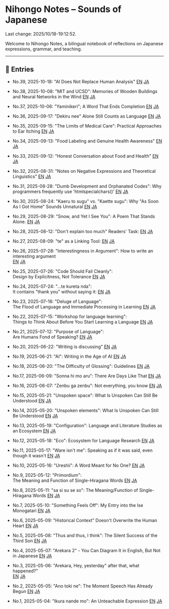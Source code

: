 # Nihongo Notes – Sounds of Japanese

Last change: 2025/10/18-19:12:52.

Welcome to Nihongo Notes, a bilingual notebook of reflections on Japanese expressions, grammar, and teaching.

---

## 📅 Entries

<prettier-ignore>

- No.39, 2025-10-18: "AI Does Not Replace Human Analysis"
  [EN](2025/2025-10-18_use-of-ai_en.md)
  [JA](2025/2025-10-18_use-of-ai_ja.md)
- No.38, 2025-10-08: "MIT and UCSD": Memories of Wooden Buildings and Neural Networks in the Wind
  [EN](2025/2025-10-08_MIT_UCSD_en.md)
  [JA](2025/2025-10-08_MIT_UCSD_ja.md)
- No.37, 2025-10-06: "Yaminikeri"; A Word That Ends Completion
  [EN](2025/2025-10-06_yaminikeri_en.md)
  [JA](2025/2025-10-06_yaminikeri_ja.md)
- No.36, 2025-09-17: "Dekiru nee" Alone Still Counts as Language
  [EN](2025/2025-09-17_dekirunee_en.md)
  [JA](2025/2025-09-17_dekirunee_ja.md)
- No.35, 2025-09-15: "The Limits of Medical Care": Practical Approaches to Ear Itching 
  [EN](2025/2025-09-15_ear_itching_en.md)
  [JA](2025/2025-09-15_ear_itching_ja.md)
- No.34, 2025-09-13: "Food Labeling and Genuine Health Awareness"
  [EN](2025/2025-09-13_danger_en.md)
  [JA](2025/2025-09-13_danger_ja.md)
- No.33, 2025-09-12: "Honest Conversation about Food and Health"
  [EN](2025/2025-09-12_food_adulteration_en.md)
  [JA](2025/2025-09-12_food_adulteration_ja.md)
- No.32, 2025-08-31: "Notes on Negative Expressions and Theoretical Linguistics"
  [EN](2025/2025-08-31_negativeelements_en.md)
  [JA](2025/2025-08-31_negativeelements_ja.md)
- No.31, 2025-08-28: "Dumb Development and Orphanated Codes": Why programmers frequently use 'htmlspecialchars()'
  [EN](2025/2025-08-28_thelovelycodes_en.md)
  [JA](2025/2025-08-28_thelovelycodes_ja.md)
- No.30, 2025-08-24: "Kaeru to sugu" vs. "Kaette sugu": Why "As Soon As I Got Home" Sounds Unnatural
  [EN](2025/2025-08-24_assoonas_en.md)
  [JA](2025/2025-08-24_assoonas_ja.md)
- No.29, 2025-08-29: "Snow, and Yet I See You": A Poem That Stands Alone.
  [EN](2025/2025-08-20_justfantastic_en.md)
  [JA](2025/2025-08-20_justfantastic_ja.md)
- No.28, 2025-08-12: "Don't explain too much" Readers' Task:
  [EN](2025/2025-08-12_readerstask_en.md)
  [JA](2025/2025-08-12_readerstask_ja.md)
- No.27, 2025-08-09: "te" as a Linking Tool:
  [EN](2025/2025-08-09_tenogloss_en.md)
  [JA](2025/2025-08-09_tenogloss_ja.md)
- No.26, 2025-07-28: "Interestingness in Argument":
   How to write an interesting argument  
  [EN](2025/2025-07-28_omoshirosa_en.md)
  [JA](2025/2025-07-28_omoshirosa_ja.md)
- No.25, 2025-07-26: "Code Should Fail Cleanly":  
   Design by Explicitness, Not Tolerance
  [EN](2025/2025-07-26_codeshouldfailcleanly_en.md)
  [JA](2025/2025-07-26_codeshouldfailcleanly_ja.md)
- No.24, 2025-07-24: "...te kureta nda":  
  It contains "thank you" without saying it:
  [EN](2025/2025-07-24_kuretanda_en.md)
  [JA](2025/2025-07-24_kuretanda_ja.md)
- No.23, 2025-07-16: "Deluge of Language":  
  The Flood of Language and Immediate Processing in Learning
  [EN](2025/2025-07-16_delugeoflanguage_en.md)
  [JA](2025/2025-07-16_delugeoflanguage_ja.md)
- No.22, 2025-07-15: "Workshop for language learning":  
  Things to Think About Before You Start Learning a Language
  [EN](2025/2025-07-15_languagelearning_en.md)
  [JA](2025/2025-07-15_languagelearning_ja.md)
- No.21, 2025-07-12: "Purpose of Language":  
  Are Humans Fond of Speaking?
  [EN](2025/2025-07-12_purposeoflanguage_en.md)
  [JA](2025/2025-07-12_purposeoflanguage_ja.md)
- No.20, 2025-06-22: "Writing is discussing"
  [EN](2025/2025-06-22_writing_discussing_en.md)
  [JA](2025/2025-06-22_writing_discussing_ja.md)
- No.19, 2025-06-21: "AI": Writing in the Age of AI
  [EN](2025/2025-06-21_ai_production_en.md)
  [JA](2025/2025-06-21_ai_production_ja.md)
- No.18, 2025-06-20: "The Difficulty of Glossing": Guidelines
  [EN](2025/2025-06-20_gloss_difficulty_en.md)
  [JA](2025/2025-06-20_gloss_difficulty_ja.md)
- No.17, 2025-06-09: "Sonna hi mo aru": There Are Days Like That
  [EN](2025/2025-06-09_sonnnahimoaru_en.md)
  [JA](2025/2025-06-09_sonnnahimoaru_ja.md)

- No.16, 2025-06-07: "Zenbu ga zenbu": Not everything, you know
  [EN](2025/2025-06-07_zenbugazenbu_en.md)
  [JA](2025/2025-06-07_zenbugazenbu_ja.md)
- No.15, 2025-05-21: "Unspoken space": What Is Unspoken Can Still Be Understood
  [EN](2025/2025-05-21_unspokenspace_en.md)
  [JA](2025/2025-05-21_unspokenspace_ja.md)
- No.14, 2025-05-20: "Unspoken elements": What Is Unspoken Can Still Be Understood
  [EN](2025/2025-05-20_unspokenandunderstand_en.md)
  [JA](2025/2025-05-20_unspokenandunderstand_ja.md)
- No.13, 2025-05-19: "Configuration": Language and Literature Studies as an Ecosystem
  [EN](2025/2025-05-19_configecosystem_en.md)
  [JA](2025/2025-05-19_configecosystem_ja.md)
- No.12, 2025-05-18: "Eco": Ecosystem for Language Research
  [EN](2025/2025-05-18_ecosystemoflangresearch_en.md)
  [JA](2025/2025-05-18_ecosystemoflangresearch_ja.md)
- No.11, 2025-05-17: "Ware isn't me": Speaking as if it was said, even though it wasn't
  [EN](2025/2025-05-17_wareutanoyaunaru_en.md)
  [JA](2025/2025-05-17_wareutanoyaunaru_ja.md)
- No.10, 2025-05-16: "Ureshii": A Word Meant for No One?
  [EN](2025/2025-05-16_adj_selftalk_en.md)
  [JA](2025/2025-05-16_adj_selftalk_ja.md)
- No.9, 2025-05-12: "Primordium":  
  The Meaning and Function of Single-Hiragana Words
  [EN](2025/2025-05-12_primordium_en.md)
  [JA](2025/2025-05-12_primordium_ja.md)
- No.8, 2025-05-11: "sa si su se so": The Meaning/Function of Single-Hiragana Words
  [EN](2025/2025-05-11_sasisuseso_en.md)
  [JA](2025/2025-05-11_sasisuseso_ja.md)
- No.7, 2025-05-10: "Something Feels Off": My Entry into the Ise Monogatari
  [EN](2025/2025-05-10_nankahen_en.md)
  [JA](2025/2025-05-10_nankahen_ja.md)
- No.6, 2025-05-09: "Historical Context" Doesn't Overwrite the Human Heart 
  [EN](2025/2025-05-09_jidaihaikei_en.md)
  [JA](2025/2025-05-09_jidaihaikei_ja.md)
- No.5, 2025-05-08: "Thus and thus, I think": The Silent Success of the Third Son
  [EN](2025/2025-05-08_tsukumogami_en.md)
  [JA](2025/2025-05-08_tsukumogami_ja.md)
- No.4, 2025-05-07: "Arekara 2" - You Can Diagram It in English, But Not in Japanese
  [EN](2025/2025-05-07_arekara2_en.md)
  [JA](2025/2025-05-07_arekara2_ja.md)
- No.3, 2025-05-06: "Arekara, Hey, yesterday" after that, what happened?"  
  [EN](2025/2025-05-06_arekara_en.md)
  [JA](2025/2025-05-06_arekara_ja.md)
- No.2, 2025-05-05: "Ano toki ne": The Moment Speech Has Already Begun
  [EN](2025/2025-05-05_anotokine_en.md)
  [JA](2025/2025-05-05_anotokine_ja.md)
- No.1, 2025-05-04: "Ikura nande mo": An Unteachable Expression
  [EN](2025/2025-05-04_ikura-nandemo_en.md)
  [JA](2025/2025-05-04_ikura-nandemo_ja.md)
